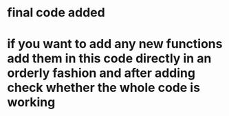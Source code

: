 # final code added
# if you want to add any new functions add them in this code directly in an orderly fashion and after adding check whether the whole code is working
